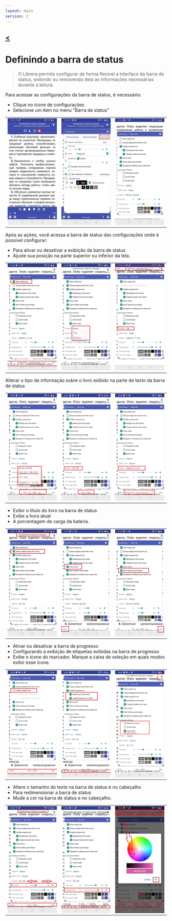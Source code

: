 ```yaml
---
layout: main
version: 2
---
```

[<](/wiki/faq)
---
# Definindo a barra de status

> O Librera permite configurar de forma flexível a interface da barra de status, exibindo ou removendo dela as informações necessárias durante a leitura.

Para acessar as configurações da barra de status, é necessário:
* Clique no ícone de configurações
* Selecione um item no menu &quot;Barra de status&quot;

||||
|-|-|-|
|![](1.jpg)|![](2.jpg)|![](3.jpg)|


Após as ações, você acessa a barra de status das configurações onde é possível configurar:
* Para ativar ou desativar a exibição da barra de status
* Ajuste sua posição na parte superior ou inferior da tela.

||||
|-|-|-|
|![](20.jpg)|![](22.jpg)|![](21.jpg)|



Alterar o tipo de informação sobre o livro exibido na parte de texto da barra de status

||||
|-|-|-|
|![](30.jpg)|![](31.jpg)|![](32.jpg)|

* Exibir o título do livro na barra de status
* Exibe a hora atual
* A porcentagem de carga da bateria.

||||
|-|-|-|
|![](40.jpg)|![](41.jpg)|![](42.jpg)|



* Ativar ou desativar a barra de progresso
* Configurando a exibição de etiquetas exibidas na barra de progresso
* Exibe o ícone do marcador. Marque a caixa de seleção em quais modos exibir esse ícone.

||||
|-|-|-|
|![](50.jpg)|![](51.jpg)|![](52.jpg)|

* Altere o tamanho do texto na barra de status e no cabeçalho
* Para redimensionar a barra de status
* Mude a cor na barra de status e no cabeçalho.

||||
|-|-|-|
|![](60.jpg)|![](61.jpg)|![](622.jpg)|
